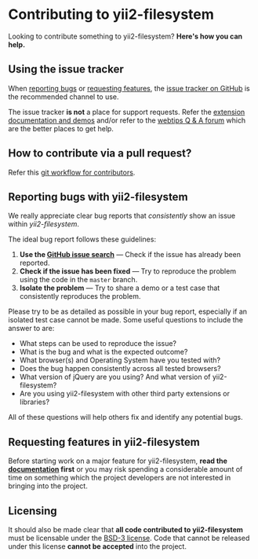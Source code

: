 Contributing to yii2-filesystem
===============================
Looking to contribute something to yii2-filesystem? **Here's how you can help.**

Using the issue tracker
-----------------------
When [reporting bugs][reporting-bugs] or
[requesting features][requesting-features], the
[issue tracker on GitHub][issue-tracker] is the recommended channel to use.

The issue tracker **is not** a place for support requests. Refer the 
[extension documentation and demos](http://demos.krajee.com/filesystem) and/or refer to the
[webtips Q & A forum](http://webtips.krajee.com/questions) which are the better places to get help.

How to contribute via a pull request?
-------------------------------------
Refer this [git workflow for contributors](.github/GIT-WORKFLOW.md).

Reporting bugs with yii2-filesystem
---------------------------------
We really appreciate clear bug reports that _consistently_ show an issue
within _yii2-filesystem_.

The ideal bug report follows these guidelines:

1. **Use the [GitHub issue search][issue-search]**  &mdash; Check if the issue
   has already been reported.
2. **Check if the issue has been fixed**  &mdash; Try to reproduce the problem
   using the code in the `master` branch.
3. **Isolate the problem**  &mdash; Try to share a demo or a test case that
   consistently reproduces the problem.

Please try to be as detailed as possible in your bug report, especially if an
isolated test case cannot be made. Some useful questions to include the answer
to are:

- What steps can be used to reproduce the issue?
- What is the bug and what is the expected outcome?
- What browser(s) and Operating System have you tested with?
- Does the bug happen consistently across all tested browsers?
- What version of jQuery are you using? And what version of yii2-filesystem?
- Are you using yii2-filesystem with other third party extensions or libraries?

All of these questions will help others fix and identify any potential bugs.

Requesting features in yii2-filesystem
------------------------------------------
Before starting work on a major feature for yii2-filesystem, **read the
[documentation](http://demos.krajee.com/filesystem)  first** or you may risk spending a considerable amount of
time on something which the project developers are not interested in bringing into the project.

Licensing
---------

It should also be made clear that **all code contributed to yii2-filesystem** must be
licensable under the [BSD-3 license][licensing].  Code that cannot be released
under this license **cannot be accepted** into the project.

[issue-search]: https://github.com/kartik-v/yii2-filesystem/search?q=&type=Issues
[issue-tracker]: https://github.com/kartik-v/yii2-filesystem/issues
[licensing]: https://github.com/kartik-v/yii2-filesystem/blob/master/LICENSE.md
[reporting-bugs]: #reporting-bugs-with-yii2-filesystem
[requesting-features]: #requesting-features-in-yii2-filesystem